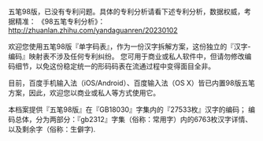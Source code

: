 五笔98版，已没有专利问题。具体的专利分析请看下述专利分析，数据权威，考据精准：
《98五笔专利分析》：http://zhuanlan.zhihu.com/yandaguanren/20230102

欢迎您使用五笔98版『单字码表』，作为一份汉字拆解方案，这份独立的『汉字-编码』映射表不涉及任何专利纠纷。
您可用于商业或私人软件中，但请勿修改编码细节，以免这份稳定统一的形码码表在流通过程中变得面目全非。

目前，百度手机输入法（iOS/Android）、百度输入法（OS X）皆已内置98版五笔方案，因此，欢迎您以商业或私人等方式使用它。

本档案提供『五笔98版』在『GB18030』字集内的『27533枚』汉字的编码；
编码总体，分为两部分：『gb2312』字集（俗称：常用字）内的6763枚汉字详情、以及剩余字（俗称：生僻字).
